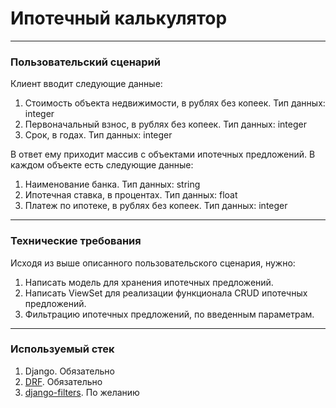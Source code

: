 # Ипотечный калькулятор

----

### Пользовательский сценарий
Клиент вводит следующие данные:
1. Стоимость объекта недвижимости, в рублях без копеек. Тип данных: integer
2. Первоначальный взнос, в рублях без копеек. Тип данных: integer
3. Срок, в годах. Тип данных: integer

В ответ ему приходит массив с объектами ипотечных предложений. В каждом объекте есть следующие данные:
1. Наименование банка. Тип данных: string
2. Ипотечная ставка, в процентах. Тип данных: float
3. Платеж по ипотеке, в рублях без копеек.  Тип данных: integer

----

### Технические требования
Исходя из выше описанного пользовательского сценария, нужно:
1. Написать модель для хранения ипотечных предложений.
2. Написать ViewSet для реализации функционала CRUD ипотечных предложений.
3. Фильтрацию ипотечных предложений, по введенным параметрам.

----

### Используемый стек
1) Django. Обязательно
2) [DRF](https://www.django-rest-framework.org/). Обязательно
3) [django-filters](https://django-filter.readthedocs.io/en/stable/guide/usage.html). По желанию

